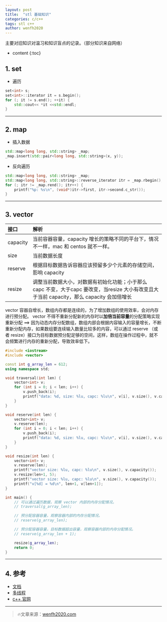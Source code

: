 ```yaml
---
layout: post
title:  "stl 基础知识"
categories: c/c++
tags: stl c++
author: wenfh2020
---
```


主要对旧知识对温习和知识盲点的记录。（部分知识来自网络）



* content
{:toc}

## 1. set

* 遍历

```c++
set<int> s;
set<int>::iterator it = s.begin();
for (; it != s.end(); ++it) {
    std::cout<< *it <<std::endl;
}
```

---

## 2. map

* 插入数据

```c++
std::map<long long, std::string> _map;
_map.insert(std::pair<long long, std::string>(x, y));
```

* 反向遍历

```c++
std::map<long long, std::string> _map;
std::map<long long, std::string>::reverse_iterator itr = _map.rbegin();
for (; itr != _map.rend(); itr++) {
    printf("%p: %s\n", (void*)itr->first, itr->second.c_str());
}
```

---

## 3. vector

| 接口     | 解析                                                                                                                                        |
| :------- | :------------------------------------------------------------------------------------------------------------------------------------------ |
| capacity | 当前容器容量，capacity 增长的策略不同的平台下，情况不一样，mac 和 centos 就不一样。                                                         |
| size     | 当前数据长度                                                                                                                                |
| reserve  | 根据目标数据告诉容器应该预留多少个元素的存储空间，影响 capacity                                                                             |
| resize   | 调整当前数据大小，对数据有初始化功能；小于那么 capc 不变，大于capc 要改变，当resize 大小有改变且大于当前 capacity，那么 capacity 会加倍增长 |

vector 容器自增长，数组内存都是连续的，为了增加数组的使用效率，会对内存进行预分配。
vector 不得不重新分配新的内存时以**加倍当前容量**的分配策略实现重新分配
==> 因为动态内存分配数组，数组内部会根据内容输入的容量增长，不断重新分配内存，如果数组要连续输入数量比较多的内容，可以通过 reserve （或者 resize）接口为目标数据预分配足够的空间，这样，数组在操作过程中，就不会频繁进行内存的重新分配，导致效率低下。

```c++
#include <iostream>
#include <vector>

const int g_array_len = 612;
using namespace std;

void traversal(int len) {
    vector<int> v;
    for (int i = 0; i < len; i++) {
        v.push_back(i);
        printf("data: %d, size: %lu, capc: %lu\n", v[i], v.size(), v.capacity());
    }
}

void reserve(int len) {
    vector<int> v;
    v.reserve(len);
    for (int i = 0; i < len; i++) {
        v.push_back(i);
        printf("data: %d, size: %lu, capc: %lu\n", v[i], v.size(), v.capacity());
    }
}

void resize(int len) {
    vector<int> v;
    v.reserve(len);
    printf("vector size: %lu, capc: %lu\n", v.size(), v.capacity());
    v.resize(len+1, 5);
    printf("vector size: %lu, capc: %lu\n", v.size(), v.capacity());
    printf("v[%d] = %d\n", len+1, v[len+1]);
}

int main() {
    // 可以通过遍历数据，观察 vector 内部的内存分配情况。
    // traversal(g_array_len);

    // 预分配容器容量，观察容器内部的内存分配情况。
    // reserve(g_array_len);

    // 预分配容器容量，目标数据超出容量，观察容器内部的内存分配情况。
    // reserve(g_array_len + 1);

    resize(g_array_len);
    return 0;
}
```

---

## 4. 参考

* [文档](https://zh.cppreference.com/w/cpp/container/set/begin)
* [多线程](https://www.jianshu.com/u/88ad4f76eb79)
* [c++ 官网](http://www.cplusplus.com/)

---

> 🔥文章来源：[wenfh2020.com](https://wenfh2020.com/2018/02/12/stl/)